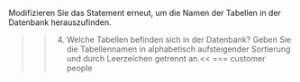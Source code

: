 Modifizieren Sie das Statement erneut, um die Namen der Tabellen in der Datenbank herauszufinden.

>>4) Welche Tabellen befinden sich in der Datenbank? Geben Sie die Tabellennamen in alphabetisch aufsteigender Sortierung und durch Leerzeichen getrennt an.<<
=== customer people
